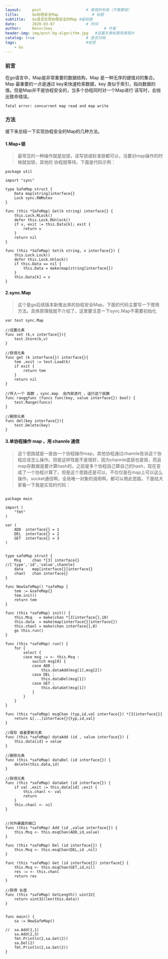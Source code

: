 ```yaml
---
layout:     post   				    # 使用的布局（不需要改）
title:      Go协程安全Map				# 标题 
subtitle:   Go语言实现协程安全的Map #副标题
date:       2020-03-07 				# 时间
author:     HonorJoey 						# 作者
header-img: img/post-bg-algorithm.jpg 	#这篇文章标题背景图片
catalog: true 						# 是否归档
tags:								#标签
    - Go
---
```


### 前言
在go语言中，Map是非常重要的数据结构，Map 是一种无序的键值对的集合。Map 最重要的一点是通过 key来快速检索数据，key 类似于索引，指向数据的值。但是Map并不是协程安全的，当多个协程同时对一个Map进行 读写时，会抛出致命错误。
```
fatal error: concurrent map read and map write
```
### 方法
接下来总结一下实现协程安全的Map的几种方法。
#### 1.Map+锁
> 最常见的一种操作就是加锁，读写锁或标准锁都可以，当要对map操作的时候就加锁，其他的 协程就等待。下面是代码示例：

```golang
package util

import "sync"

type SafeMap struct {
    Data map[string]interface{}
    Lock sync.RWMutex
}

func (this *SafeMap) Get(k string) interface{} {
    this.Lock.RLock()
    defer this.Lock.RUnlock()
    if v, exit := this.Data[k]; exit {
        return v
    }
    return nil
}

func (this *SafeMap) Set(k string, v interface{}) {
    this.Lock.Lock()
    defer this.Lock.Unlock()
    if this.Data == nil {
        this.Data = make(map[string]interface{})
    }
    this.Data[k] = v
}
```
#### 2.sync.Map
> 这个是go后续版本新推出来的协程安全Map。下面的代码主要写一下使用方法。具体原理我就不介绍了。这里要注意一下sync.Map不需要初始化

```golang
var test sync.Map

//设置元素
func set (k,v interface{}){
    test.Store(k,v)
}

//获得元素
func get (k interface{}) interface{}{
    tem ,exit := test.Load(k)
    if exit {
        return tem
    }
    return nil
}

//传入一个 函数 ，sync.map  会内部迭代 ，运行这个函数
func ranggfunc (funcs func(key, value interface{}) bool) {
    test.Range(funcs)
}

//删除元素
func del(key interface{}){
    test.Delete(key)
}
```
#### 3.单协程操作 map ，用 channle 通信
> 这个思路就是一直由一个协程操作map，其他协程通过channle告诉这个协程应该怎么操作。但是这样性能不是很好，因为channle底层也是锁，而且map存数据是要计算hash的，之前是多个协程自己算自己的hash，现在变成了一个协程计算了。但是这个思路还是可以，不仅仅是在map上可以这么操作。socket通信啊，全局唯一对象的调用啊，都可以用此思路。下面给大家看一下我是实现的代码：

```golang

package main

import (
    "fmt"
)

var (
    ADD  interface{} = 1
    DEL  interface{} = 2
    GET  interface{} = 3
)


type safeMap struct {
    Msq     chan *[3] interface{}       //['type','id','value',channle]
    data    map[interface{}]interface{}
    chanl   chan interface{}
}

func NewSafeMap() *safeMap {
    tem := &safeMap{}
    tem.init()
    return tem
}

func (this *safeMap) init() {
    this.Msq   = make(chan *[3]interface{},10)
    this.data  = make(map[interface{}]interface{})
    this.chanl = make(chan interface{},0)
    go this.run()
}

func (this *safeMap) run() {
    for {
        select {
        case msg := <- this.Msq :
            switch msg[0] {
            case ADD :
                this.dataAdd(msg[1],msg[2])
            case DEL :
                this.dataDel(msg[1])
            case GET :
                this.dataGet(msg[1])
            }
        }
    }
}

func (this *safeMap) msqChan (typ,id,val interface{}) *[3]interface{}{
    return &[...]interface{}{typ,id,val}
}

//保存 或者更新元素
func (this *safeMap) dataAdd (id , value interface{}) {
    this.data[id] = value
}

//删除元素
func (this *safeMap) dataDel (id interface{}) {
    delete(this.data,id)
}

//获得元素
func (this *safeMap) dataGet (id interface{}) {
    if val ,exit := this.data[id] ;exit {
        this.chanl <- val
        return
    }
    this.chanl <- nil
}


//对外暴露的接口
func (this *safeMap) Add (id ,value interface{}) {
    this.Msq <- this.msqChan(ADD,id,value)
}

func (this *safeMap) Del (id interface{}) {
    this.Msq <- this.msqChan(DEL,id ,nil)
}

func (this *safeMap) Get (id interface{}) interface{} {
    this.Msq <- this.msqChan(GET,id,nil)
    res := <- this.chanl
    return res
}

//获得 长度
func (this *safeMap) GetLength() uint32{
    return uint32(len(this.data))
}


func main() {
    sa := NewSafeMap()

//  sa.Add(1,1)
    sa.Add(2,3)
    fmt.Println(2,sa.Get(2))
    sa.Del(2)
    fmt.Println(2,sa.Get(2))
}
```